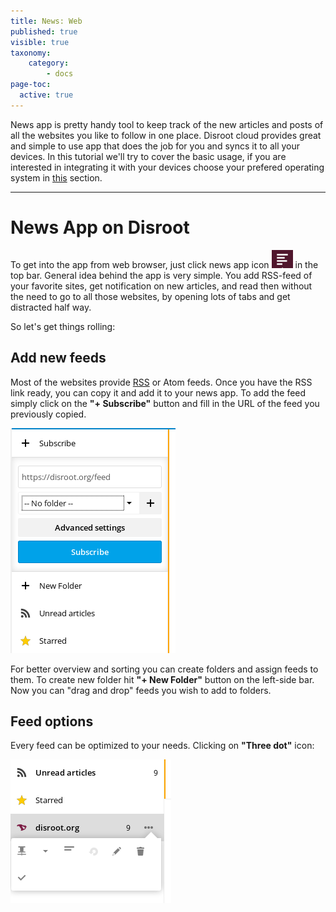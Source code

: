 ```yaml
---
title: News: Web
published: true
visible: true
taxonomy:
    category:
        - docs
page-toc:
  active: true
---
```


News app is pretty handy tool to keep track of the new articles and posts of all the websites you like to follow in one place. Disroot cloud provides great and simple to use app that does the job for you and syncs it to all your devices. In this tutorial we'll try to cover the basic usage, if you are interested in integrating it with your devices choose your prefered operating system in [this](https://howto.disroot.org/nextcloud/sync-with-your-cloud) section.


----------
# News App on Disroot

To get into the app from web browser, just click news app icon ![](en/news_top_icon.png?resize=20,20) in the top bar. General idea behind the app is very simple. You add RSS-feed of your favorite sites, get notification on new articles, and read then without the need to go to all those websites, by opening lots of tabs and get distracted half way.

So let's get things rolling:

## Add new feeds
Most of the websites provide [RSS](https://en.wikipedia.org/wiki/RSS) or Atom feeds. Once you have the RSS link ready, you can copy it and add it to your news app.
To add the feed simply click on the **"+ Subscribe"** button and fill in the URL of the feed you previously copied.

![](en/news_add1.png)

For better overview and sorting you can create folders and assign feeds to them. To create new folder hit **"+ New Folder"** button on the left-side bar. Now you can "drag and drop" feeds you wish to add to folders.

## Feed options
Every feed can be optimized to your needs. Clicking on **"Three dot"** icon:

![](en/news_options.png)
